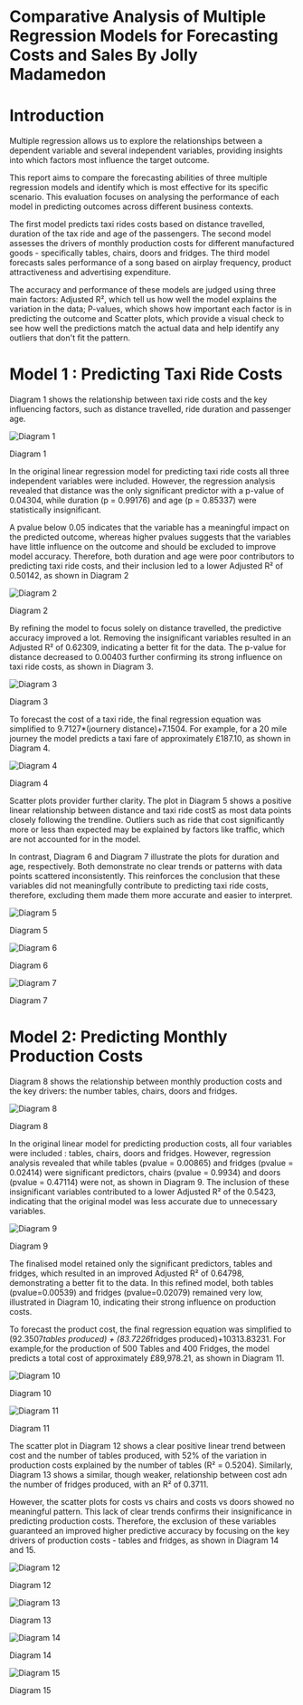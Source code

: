 # Comparative Analysis of Multiple Regression Models for Forecasting Costs and Sales By Jolly Madamedon

# Introduction
Multiple regression allows us to explore the relationships between a dependent variable and several independent variables, providing insights into which factors most influence the target outcome.

This report aims to compare the forecasting abilities of three multiple regression models and identify which is most effective for its specific scenario. This evaluation focuses on analysing the performance of each model in predicting outcomes across different business contexts.

The first model predicts taxi rides costs based on distance travelled, duration of the tax ride and age of the passengers. The second model assesses the drivers of monthly production costs for different manufactured goods - specifically tables, chairs, doors and fridges. The third model forecasts sales performance of a song based on airplay frequency, product attractiveness and advertising expenditure. 

The accuracy and performance of these models are judged using three main factors: Adjusted R², which tell us how well the model explains the variation in the data; P-values, which shows how important each factor is in predicting the outcome and Scatter plots, which provide a visual check to see how well the predictions match the actual data and help identify any outliers that don't fit the pattern.

# Model 1 : Predicting Taxi Ride Costs

Diagram 1 shows the relationship between taxi ride costs and the key influencing factors, such as distance travelled, ride duration and passenger age.

![Diagram 1](https://github.com/Mojm4321/Excel-Comparative-Analysis-of-Multiple-Regression-Models-for-Forecasting-Costs-and-Sales/blob/main/original%20data%20table%201.png)


Diagram 1

In the original linear regression model  for predicting taxi ride costs all three independent variables were included. However, the regression analysis revealed that distance was the only significant predictor with a p-value of 0.04304, while duration (p = 0.99176) and age (p = 0.85337) were statistically insignificant. 

A pvalue below 0.05 indicates that the variable has a meaningful impact on the predicted outcome, whereas higher pvalues suggests that the variables have little influence on the outcome and should be excluded to improve model accuracy. Therefore, both duration and age were poor contributors to predicting taxi ride costs, and their inclusion led to a lower Adjusted R² of 0.50142, as shown in Diagram 2

![Diagram 2](https://github.com/Mojm4321/Excel-Comparative-Analysis-of-Multiple-Regression-Models-for-Forecasting-Costs-and-Sales/blob/main/original%20data%20table%202.png)


Diagram 2

By refining the model to focus solely on distance travelled, the predictive accuracy improved a lot.
Removing the insignificant variables resulted in an Adjusted R² of 0.62309, indicating a better fit for the data. The p-value for distance decreased to 0.00403 further confirming its strong influence on taxi ride costs, as shown in Diagram 3.

![Diagram 3](https://github.com/Mojm4321/Excel-Comparative-Analysis-of-Multiple-Regression-Models-for-Forecasting-Costs-and-Sales/blob/main/original%20data%20table%203.png)


Diagram 3

To forecast the cost of a taxi ride, the final regression equation was simplified to 9.7127*(journery distance)+7.1504. For example, for a 20 mile journey the model predicts a taxi fare of approximately £187.10, as shown in Diagram 4.

![Diagram 4](https://github.com/Mojm4321/Excel-Comparative-Analysis-of-Multiple-Regression-Models-for-Forecasting-Costs-and-Sales/blob/main/original%20data%20table.png)

Diagram 4

Scatter plots provider further clarity. The plot in Diagram 5 shows a positive linear relationship between distance and taxi ride costS as most data points closely following the trendline. Outliers such as ride that cost significantly more or less than expected may be explained by factors like traffic, which are not accounted for in the model. 

In contrast, Diagram 6 and Diagram 7 illustrate the plots for duration and age, respectively. Both demonstrate no clear trends or patterns with data points scattered inconsistently. This reinforces the conclusion that these variables did not meaningfully contribute to predicting taxi ride costs, therefore, excluding them made them more accurate and easier to interpret.

![Diagram 5](https://github.com/Mojm4321/Excel-Comparative-Analysis-of-Multiple-Regression-Models-for-Forecasting-Costs-and-Sales/blob/main/original%20data%20table.png)


Diagram 5


![Diagram 6](https://github.com/Mojm4321/Excel-Comparative-Analysis-of-Multiple-Regression-Models-for-Forecasting-Costs-and-Sales/blob/main/Duration%20Minutes%201.png)


Diagram 6


![Diagram 7](https://github.com/Mojm4321/Excel-Comparative-Analysis-of-Multiple-Regression-Models-for-Forecasting-Costs-and-Sales/blob/main/Passenger%201.png)


Diagram 7
 
# Model 2: Predicting Monthly Production Costs

Diagram 8 shows the relationship between monthly production costs and the key drivers: the number tables, chairs, doors and fridges.

![Diagram 8](https://github.com/Mojm4321/Excel-Comparative-Analysis-of-Multiple-Regression-Models-for-Forecasting-Costs-and-Sales/blob/main/2nd%20model%201.png)


Diagram 8


In the original linear model for predicting production costs, all four variables were included : tables, chairs, doors and fridges. However, regression analysis revealed that while tables (pvalue = 0.00865) and fridges (pvalue = 0.02414) were significant predictors, chairs (pvalue = 0.9934) and doors (pvalue = 0.47114) were not, as shown in Diagram 9. The inclusion of these insignificant variables contributed to a lower Adjusted R² of the  0.5423, indicating that the original model was less accurate due to unnecessary variables.

![Diagram 9](https://github.com/Mojm4321/Excel-Comparative-Analysis-of-Multiple-Regression-Models-for-Forecasting-Costs-and-Sales/blob/main/2nd%20model%202.png)


Diagram 9

The finalised model retained only the significant predictors, tables and fridges, which resulted in an improved Adjusted R² of 0.64798, demonstrating a better fit to the data. In this refined model, both tables (pvalue=0.00539) and fridges (pvalue=0.02079) remained very low, illustrated in Diagram 10,  indicating their strong influence on production costs.

To forecast the product cost, the final regression equation was simplified to (92.3507*tables produced) + (83.7226*fridges produced)+10313.83231. For example,for the production of 500 Tables and 400 Fridges, the model predicts a total cost of approximately £89,978.21, as shown in Diagram 11.

![Diagram 10](https://github.com/Mojm4321/Excel-Comparative-Analysis-of-Multiple-Regression-Models-for-Forecasting-Costs-and-Sales/blob/main/2nd%20model%203.png)


Diagram 10


![Diagram 11](https://github.com/Mojm4321/Excel-Comparative-Analysis-of-Multiple-Regression-Models-for-Forecasting-Costs-and-Sales/blob/main/2nd%20model%208.png)


Diagram 11


The scatter plot in Diagram 12 shows a clear positive linear trend between cost and the number of tables produced, with 52% of the variation in production costs explained by the number of tables (R² = 0.5204). Similarly, Diagram 13 shows a similar, though weaker, relationship between cost adn the number of fridges produced, with an R² of 0.3711.

However, the scatter plots for costs vs chairs and costs vs doors showed no meaningful pattern. This lack of clear trends confirms their insignificance in predicting production costs. Therefore, the exclusion of these variables guaranteed an improved higher predictive accuracy by focusing on the key drivers of production costs - tables and fridges, as shown in Diagram 14 and 15.

![Diagram 12](https://github.com/Mojm4321/Excel-Comparative-Analysis-of-Multiple-Regression-Models-for-Forecasting-Costs-and-Sales/blob/main/tables%201.png)


Diagram 12


![Diagram 13](https://github.com/Mojm4321/Excel-Comparative-Analysis-of-Multiple-Regression-Models-for-Forecasting-Costs-and-Sales/blob/main/fridges%201.png)


Diagram 13


![Diagram 14](https://github.com/Mojm4321/Excel-Comparative-Analysis-of-Multiple-Regression-Models-for-Forecasting-Costs-and-Sales/blob/main/chairs%201.png)


Diagram 14


![Diagram 15](https://github.com/Mojm4321/Excel-Comparative-Analysis-of-Multiple-Regression-Models-for-Forecasting-Costs-and-Sales/blob/main/doors%201.png)


Diagram 15